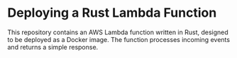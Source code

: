 # Deploying a Rust Lambda Function

This repository contains an AWS Lambda function written in Rust, designed to be deployed as a Docker image. The function processes incoming events and returns a simple response.